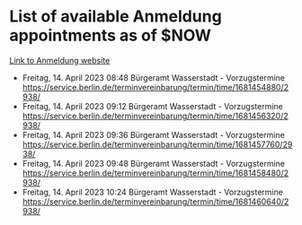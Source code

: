 # List of available Anmeldung appointments as of $NOW
[Link to Anmeldung website](https://service.berlin.de/terminvereinbarung/termin/tag.php?termin=1&anliegen[]=120686&dienstleisterlist=122210,122217,327316,122219,327312,122227,327314,122231,327346,122243,327348,122254,122252,329742,122260,329745,122262,329748,122271,327278,122273,327274,122277,327276,330436,122280,327294,122282,327290,122284,327292,122291,327270,122285,327266,122286,327264,122296,327268,150230,329760,122297,327286,122294,327284,122312,329763,122314,329775,122304,327330,122311,327334,122309,327332,317869,122281,327352,122279,329772,122283,122276,327324,122274,327326,122267,329766,122246,327318,122251,327320,122257,327322,122208,327298,122226,327300&herkunft=http%3A%2F%2Fservice.berlin.de%2Fdienstleistung%2F120686%2F)
- Freitag, 14. April 2023 08:48 Bürgeramt Wasserstadt - Vorzugstermine https://service.berlin.de/terminvereinbarung/termin/time/1681454880/2938/
- Freitag, 14. April 2023 09:12 Bürgeramt Wasserstadt - Vorzugstermine https://service.berlin.de/terminvereinbarung/termin/time/1681456320/2938/
- Freitag, 14. April 2023 09:36 Bürgeramt Wasserstadt - Vorzugstermine https://service.berlin.de/terminvereinbarung/termin/time/1681457760/2938/
- Freitag, 14. April 2023 09:48 Bürgeramt Wasserstadt - Vorzugstermine https://service.berlin.de/terminvereinbarung/termin/time/1681458480/2938/
- Freitag, 14. April 2023 10:24 Bürgeramt Wasserstadt - Vorzugstermine https://service.berlin.de/terminvereinbarung/termin/time/1681460640/2938/
